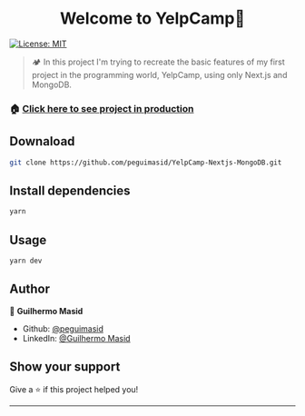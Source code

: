 <h1 align="center">Welcome to YelpCamp👋</h1>
<p>
  <a href="#" target="_blank">
    <img alt="License: MIT" src="https://img.shields.io/badge/License-MIT-yellow.svg" />
  </a>
</p>

> 🏕 In this project I'm trying to recreate the basic features of my first project in the programming world, YelpCamp, using only Next.js and MongoDB.

### 🏠 [Click here to see project in production](https://yelpcamp-nextjs-mongodb.vercel.app/)

## Downaload

```sh
git clone https://github.com/peguimasid/YelpCamp-Nextjs-MongoDB.git
```

## Install dependencies

```sh
yarn
```

## Usage

```sh
yarn dev
```

## Author

👤 **Guilhermo Masid**

* Github: [@peguimasid](https://github.com/peguimasid)
* LinkedIn: [@Guilhermo Masid](https://www.linkedin.com/in/guilhermo-masid-494677b8/)

## Show your support

Give a ⭐️ if this project helped you!

***
